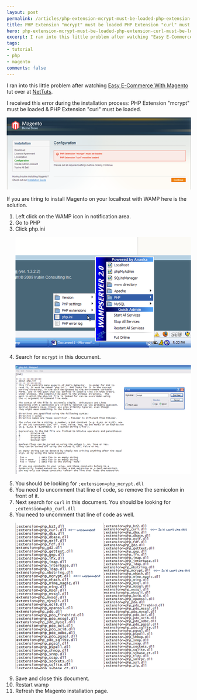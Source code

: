 ```yaml
---
layout: post
permalink: /articles/php-extension-mcrypt-must-be-loaded-php-extension-curl-must-be-loaded/
title: PHP Extension "mcrypt" must be loaded PHP Extension "curl" must be loaded
hero: php-extension-mcrypt-must-be-loaded-php-extension-curl-must-be-loaded
excerpt: I ran into this little problem after watching "Easy E-Commerce With Magento" tut over at NetTuts
tags:
- tutorial
- php
- magento
comments: false
---
```


<p>I ran into this little problem after watching <a title="Easy E-Commerce With Magento" href="http://net.tutsplus.com/videos/screencasts/easy-e-commerce-with-magento/">Easy E-Commerce With Magento</a> tut over at <a title="NetTuts" href="http://net.tutsplus.com">NetTuts</a>.</p>
<p>I received this error during the installation process: PHP Extension "mcrypt" must be loaded &amp; PHP Extension "curl" must be loaded.</p>
<p><img src="/assets/posts/php-extension-mcrypt-must-be-loaded-php-extension-curl-must-be-loaded/6.png"/></p>
<p>If you are tiring to install Magento on your localhost with WAMP here is the solution.</p>

<ol>
  <li>Left click on the WAMP icon in notification area.</li>
  <li>Go to PHP</li>
  <li>Click php.ini</li>
  <p><img src="/assets/posts/php-extension-mcrypt-must-be-loaded-php-extension-curl-must-be-loaded/1.png"/></p>
  <li>Search for <code>mcrypt</code> in this document.</li>
  <p><img src="/assets/posts/php-extension-mcrypt-must-be-loaded-php-extension-curl-must-be-loaded/2.png"/></p>
  <li>You should be looking for <code>;extension=php_mcrypt.dll</code></li>
  <li>You need to uncomment that line of code, so remove the semicolon in front of it.</li>
  <li>Next search for <code>curl</code> in this document. You should be looking for <code>;extension=php_curl.dll</code></li>
  <li>You need to uncomment that line of code as well.</li>
  <p><img src="/assets/posts/php-extension-mcrypt-must-be-loaded-php-extension-curl-must-be-loaded/7.png" /></p>
  <li>Save and close this document.</li>
  <li>Restart wamp</li>
  <li>Refresh the Magento installation page.</li>
</ol>
